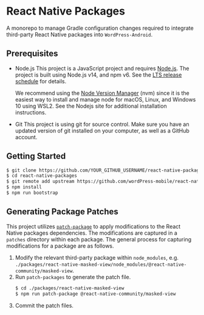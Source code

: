 # React Native Packages

A monorepo to manage Gradle configuration changes required to integrate third-party React Native packages into `WordPress-Android`.

## Prerequisites

-   Node.js
    This project is a JavaScript project and requires [Node.js](https://nodejs.org/). The project is built using Node.js v14, and npm v6. See the [LTS release schedule](https://github.com/nodejs/Release#release-schedule) for details.

    We recommend using the [Node Version Manager](https://github.com/nvm-sh/nvm) (nvm) since it is the easiest way to install and manage node for macOS, Linux, and Windows 10 using WSL2. See the Nodejs site for additional installation instructions.

-   Git
    This project is using git for source control. Make sure you have an updated version of git installed on your computer, as well as a GitHub account.

## Getting Started

```bash
$ git clone https://github.com/YOUR_GITHUB_USERNAME/react-native-packages.git
$ cd react-native-packages
$ git remote add upstream https://github.com/wordPress-mobile/react-native-packages.git
$ npm install
$ npm run bootstrap
```

## Generating Package Patches

This project utilizes [`patch-package`](https://github.com/ds300/patch-package) to apply modifications to the React Native packages dependencies. The modifications are captured in a `patches` directory within each package. The general process for capturing modifications for a package are as follows.

1. Modify the relevant third-party package within `node_modules`, e.g. `./packages/react-native-masked-view/node_modules/@react-native-community/masked-view`.
1. Run `patch-packages` to generate the patch file.
    ```bash
    $ cd ./packages/react-native-masked-view
    $ npm run patch-package @react-native-community/masked-view
    ```
1. Commit the patch files.
